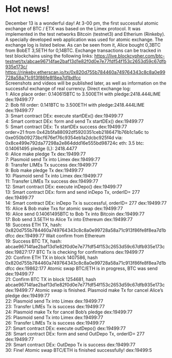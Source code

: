 # Hot news!
December 13 is a wonderful day! At 3-00 pm, the first successful atomic exchange of BTC / ETX was based on the Limex protocol.
It was implemented in the test networks Bitcoin (testnet3) and Etherium (Rinkeby). A specially developed web application was used for atomic exchange.
The exchange log is listed below. As can be seen from it, Alice bought 0,3BTC from BobET 3,5ETH for 0,14BTC. 
Exchange transactions can be tracked in test blockchains using the following links:
https://live.blockcypher.com/btc-testnet/tx/abcae96714fae2baf13d1e82f0d0e7e77fdf54f153c2653d59c67dfb935e173c/
https://rinkeby.etherscan.io/tx/0x820d755b784460a749764343c8c8a0e99728a58a71c913f86fe8f8ea7d1bdfcc <br>
Screenshots and videos will be published later, as well as information on the successful exchange of real currency.
Direct exchange log:<br>
1: Alice place order: 0.140615BTC to  3.500ETH with pledge:2418.444LIME	dex:19499:77<br>
2: Bob fill order: 0.141BTC to  3.500ETH with pledge:2418.444LIME	dex:19499:77<br>
3: Smart contract DEx: execute startDEx()	dex:19499:77<br>
4: Smart contract DEx: form and send Tx startDEx()	dex:19499:77<br>
5: Smart contract DEx: Tx startDEx success	dex:19499:77<br>
order=21 from 0x42b5fa88092df5920351ceb2186471b76b1c1a6c to 0xe050b09273bcf676ef76c9354eb1a2dcbc925f4d via: 0x8ce499e792da77298a2e864ddd16e555bd98724c eth: 3.5 btc: 0.14061495 pledge (L): 2418.4477<br>
6: Alice make pledge Tx	dex:19499:77<br>
7: Plasmoid send Tx into Limex	dex:19499:77<br>
8: Transfer LIMEs Tx success		dex:19499:77<br>
9: Bob make pledge Tx	dex:19499:77<br>
10: Plasmoid send Tx into Limex	dex:19499:77<br>
11: Transfer LIMEs Tx success	dex:19499:77<br>
12: Smart contract DEx: execute inDepo()	dex:19499:77<br>
13: Smart contract DEx: form and send inDepo Tx, orderID= 277	dex:19499:77<br>
14: Smart contract DEx: inDepo Tx is successful, orderID= 277	dex:19499:77<br>
15: Alice & Bob make Txs for atomic swap		dex:19499:77<br>
16: Alice send 0.14061495BTC to Bob Tx into Bitcoin	dex:19499:77<br>
17: Bob send 3.5ETH to Alice Tx into Ethereum	dex:19499:77<br>
18: Success ETH TX, hash: 0x820d755b784460a749764343c8c8a0e99728a58a71c913f86fe8f8ea7d1bdfcc	dex:19499:77
Wait confirm from Ethereum<br>
19: Success BTC TX, hash: abcae96714fae2baf13d1e82f0d0e7e77fdf54f153c2653d59c67dfb935e173c	dex:19827:177
BTC Tx is checking for confirmations	dex:19499:77<br>
20: Confirm ETH TX in block 1407586, hash 0x820d755b784460a749764343c8c8a0e99728a58a71c913f86fe8f8ea7d1bdfcc	dex:19862:177
Atomic swap BTC/ETH is in progress, BTC was send 	dex:19499:77<br>
21: Confirm BTC TX in block 1254681, hash abcae96714fae2baf13d1e82f0d0e7e77fdf54f153c2653d59c67dfb935e173c	dex:19499:77
Atomic swap is finished. Plasmoid make Tx for cancel Alice’s pledge	dex:19499:77<br>
22: Plasmoid send Tx into Limex	dex:19499:77<br>
23: Transfer LIMEs Tx is success	dex:19499:77<br>
24: Plasmoid make Tx for cancel Bob’s pledge	dex:19499:77<br>
25: Plasmoid send Tx into Limex	dex:19499:77<br>
26: Transfer LIMEs Tx is success	dex:19499:77<br>
27: Smart contract DEx: execute outDepo()		dex:19499:77<br>
28: Smart contract DEx: form and send OutDepo Tx, orderID= 277 	dex:19499:77<br>
29: Smart contract DEx: OutDepo Tx is success	dex:19499:77<br>
30: Fine! Atomic swap BTC/ETH is finished successfully!		dex:19499:5<br>
